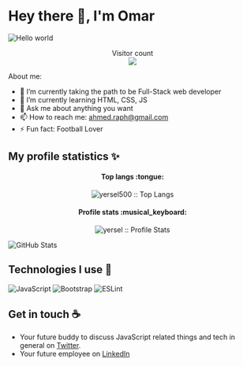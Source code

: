 # Hey there :wave:, I'm Omar
<img src="https://user-images.githubusercontent.com/92755394/154822373-d8dcdcd6-b80b-46bd-a8dd-a34c84bd9bbb.png" alt="Hello world">
<p align="center"> 
  Visitor count<br>
  <img src="https://profile-counter.glitch.me/omar25ahmed/count.svg" />
</p>

About me:

- 🔭 I’m currently taking the path to be Full-Stack web developer
- 🌱 I’m currently learning HTML, CSS, JS
- 💬 Ask me about anything you want
- 📫 How to reach me: ahmed.raph@gmail.com
- ⚡ Fun fact: Football Lover

## My profile statistics :sparkles:

<h4 align="center">Top langs :tongue:</h4>

<p align="center"><img src="https://github-readme-stats.vercel.app/api/top-langs/?username=yersel500&langs_count=10&theme=tokyonight&layout=compact" alt="yersel500 :: Top Langs" /></p>

<h4 align="center">Profile stats :musical_keyboard:</h4>

<p align="center"><img src="https://github-readme-stats.vercel.app/api?username=yersel500&show_icons=true&theme=synthwave" alt="yersel :: Profile Stats" /></p>

![GitHub Stats](https://github-readme-stats.vercel.app/api?username=omar25ahmed&theme=radical)

## Technologies I use 💼


![JavaScript](https://img.shields.io/badge/javascript-%23323330.svg?style=for-the-badge&logo=javascript&logoColor=%23F7DF1)
![Bootstrap](https://img.shields.io/badge/bootstrap-%23563D7C.svg?style=for-the-badge&logo=bootstrap&logoColor=white)
![ESLint](https://img.shields.io/badge/ESLint-4B3263?style=for-the-badge&logo=eslint&logoColor=white)
<br/>

## Get in touch :coffee:

- Your future buddy to discuss JavaScript related things and tech in general on [Twitter](https://twitter.com/omar25ahmed).
- Your future employee on [LinkedIn](https://www.linkedin.com/in/omar-ragheb-65434a202/)
